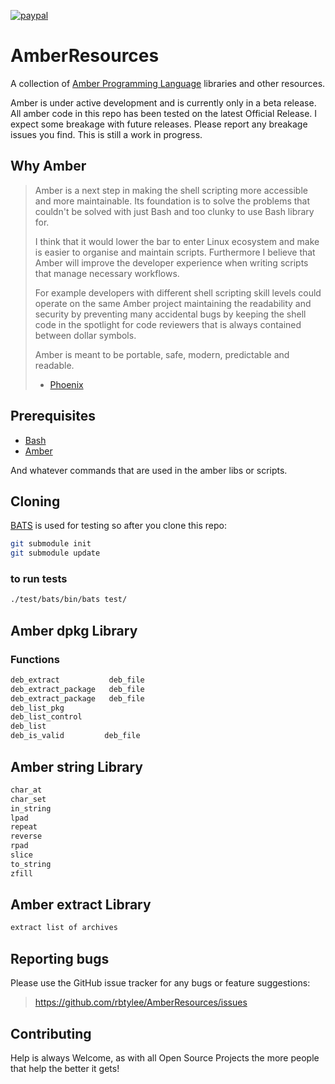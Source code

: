 [![paypal](https://www.paypalobjects.com/en_US/i/btn/btn_donate_SM.gif)](https://www.paypal.com/paypalme/rbtylee)

# AmberResources

A collection of [Amber Programming Language](https://amber-lang.com/) libraries and other resources.

Amber is under active development and is currently only in a beta release. All amber code in this repo has been tested on the latest Official Release. I expect some breakage with future releases. Please report any breakage issues you find. This is still a work in progress.

## Why Amber

> Amber is a next step in making the shell scripting more accessible and more maintainable. Its foundation is to solve the problems that couldn't be solved with just Bash and too clunky to use Bash library for.
>
> I think that it would lower the bar to enter Linux ecosystem and make is easier to organise and maintain scripts. Furthermore I believe that Amber will improve the developer experience when writing scripts that manage necessary workflows.
>
> For example developers with different shell scripting skill levels could operate on the same Amber project maintaining the readability and security by preventing many accidental bugs by keeping the shell code in the spotlight for code reviewers that is always contained between dollar symbols.
>
> Amber is meant to be portable, safe, modern, predictable and readable.
>
> - [Phoenix](https://github.com/Ph0enixKM/Amber/discussions/227)
>

## Prerequisites

- [Bash](https://www.gnu.org/software/bash/)
- [Amber](https://amber-lang.com/)

And whatever commands that are used in the amber libs or scripts.

## Cloning

[BATS](https://bats-core.readthedocs.io/en/stable/) is used for testing so after you clone this repo:

``` sh
git submodule init
git submodule update
```

### to run tests

``` sh
./test/bats/bin/bats test/
```

## Amber dpkg Library

### Functions

``` sh
deb_extract           deb_file
deb_extract_package   deb_file
deb_extract_package   deb_file
deb_list_pkg
deb_list_control
deb_list
deb_is_valid         deb_file
```

## Amber string Library

``` sh
char_at
char_set
in_string
lpad
repeat
reverse
rpad
slice
to_string
zfill
```

## Amber extract Library

``` sh
extract list of archives
```

## Reporting bugs

Please use the GitHub issue tracker for any bugs or feature suggestions:

> <https://github.com/rbtylee/AmberResources/issues>

## Contributing

Help is always Welcome, as with all Open Source Projects the more people that help the better it gets!

